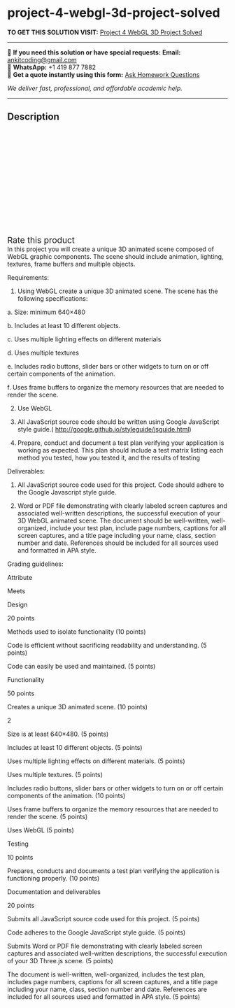 # project-4-webgl-3d-project-solved
**TO GET THIS SOLUTION VISIT:** [Project 4 WebGL 3D Project Solved](https://www.ankitcodinghub.com/product/project-4-webgl-3d-project-solved/)


---

📩 **If you need this solution or have special requests:** **Email:** ankitcoding@gmail.com  
📱 **WhatsApp:** +1 419 877 7882  
📄 **Get a quote instantly using this form:** [Ask Homework Questions](https://www.ankitcodinghub.com/services/ask-homework-questions/)

*We deliver fast, professional, and affordable academic help.*

---

<h2>Description</h2>



<div class="kk-star-ratings kksr-auto kksr-align-center kksr-valign-top" data-payload="{&quot;align&quot;:&quot;center&quot;,&quot;id&quot;:&quot;7041&quot;,&quot;slug&quot;:&quot;default&quot;,&quot;valign&quot;:&quot;top&quot;,&quot;ignore&quot;:&quot;&quot;,&quot;reference&quot;:&quot;auto&quot;,&quot;class&quot;:&quot;&quot;,&quot;count&quot;:&quot;0&quot;,&quot;legendonly&quot;:&quot;&quot;,&quot;readonly&quot;:&quot;&quot;,&quot;score&quot;:&quot;0&quot;,&quot;starsonly&quot;:&quot;&quot;,&quot;best&quot;:&quot;5&quot;,&quot;gap&quot;:&quot;4&quot;,&quot;greet&quot;:&quot;Rate this product&quot;,&quot;legend&quot;:&quot;0\/5 - (0 votes)&quot;,&quot;size&quot;:&quot;24&quot;,&quot;title&quot;:&quot;Project 4 WebGL 3D Project Solved&quot;,&quot;width&quot;:&quot;0&quot;,&quot;_legend&quot;:&quot;{score}\/{best} - ({count} {votes})&quot;,&quot;font_factor&quot;:&quot;1.25&quot;}">

<div class="kksr-stars">

<div class="kksr-stars-inactive">
            <div class="kksr-star" data-star="1" style="padding-right: 4px">


<div class="kksr-icon" style="width: 24px; height: 24px;"></div>
        </div>
            <div class="kksr-star" data-star="2" style="padding-right: 4px">


<div class="kksr-icon" style="width: 24px; height: 24px;"></div>
        </div>
            <div class="kksr-star" data-star="3" style="padding-right: 4px">


<div class="kksr-icon" style="width: 24px; height: 24px;"></div>
        </div>
            <div class="kksr-star" data-star="4" style="padding-right: 4px">


<div class="kksr-icon" style="width: 24px; height: 24px;"></div>
        </div>
            <div class="kksr-star" data-star="5" style="padding-right: 4px">


<div class="kksr-icon" style="width: 24px; height: 24px;"></div>
        </div>
    </div>

<div class="kksr-stars-active" style="width: 0px;">
            <div class="kksr-star" style="padding-right: 4px">


<div class="kksr-icon" style="width: 24px; height: 24px;"></div>
        </div>
            <div class="kksr-star" style="padding-right: 4px">


<div class="kksr-icon" style="width: 24px; height: 24px;"></div>
        </div>
            <div class="kksr-star" style="padding-right: 4px">


<div class="kksr-icon" style="width: 24px; height: 24px;"></div>
        </div>
            <div class="kksr-star" style="padding-right: 4px">


<div class="kksr-icon" style="width: 24px; height: 24px;"></div>
        </div>
            <div class="kksr-star" style="padding-right: 4px">


<div class="kksr-icon" style="width: 24px; height: 24px;"></div>
        </div>
    </div>
</div>


<div class="kksr-legend" style="font-size: 19.2px;">
            <span class="kksr-muted">Rate this product</span>
    </div>
    </div>
In this project you will create a unique 3D animated scene composed of WebGL graphic components. The scene should include animation, lighting, textures, frame buffers and multiple objects.

Requirements:

1. Using WebGL create a unique 3D animated scene. The scene has the following specifications:

a. Size: minimum 640×480

b. Includes at least 10 different objects.

c. Uses multiple lighting effects on different materials

d. Uses multiple textures

e. Includes radio buttons, slider bars or other widgets to turn on or off certain components of the animation.

f. Uses frame buffers to organize the memory resources that are needed to render the scene.

2. Use WebGL

3. All JavaScript source code should be written using Google JavaScript style guide.( http://google.github.io/styleguide/jsguide.html)

4. Prepare, conduct and document a test plan verifying your application is working as expected. This plan should include a test matrix listing each method you tested, how you tested it, and the results of testing

Deliverables:

1. All JavaScript source code used for this project. Code should adhere to the Google Javascript style guide.

2. Word or PDF file demonstrating with clearly labeled screen captures and associated well-written descriptions, the successful execution of your 3D WebGL animated scene. The document should be well-written, well-organized, include your test plan, include page numbers, captions for all screen captures, and a title page including your name, class, section number and date. References should be included for all sources used and formatted in APA style.

Grading guidelines:

Attribute

Meets

Design

20 points

Methods used to isolate functionality (10 points)

Code is efficient without sacrificing readability and understanding. (5 points)

Code can easily be used and maintained. (5 points)

Functionality

50 points

Creates a unique 3D animated scene. (10 points)

2

Size is at least 640×480. (5 points)

Includes at least 10 different objects. (5 points)

Uses multiple lighting effects on different materials. (5 points)

Uses multiple textures. (5 points)

Includes radio buttons, slider bars or other widgets to turn on or off certain components of the animation. (10 points)

Uses frame buffers to organize the memory resources that are needed to render the scene. (5 points)

Uses WebGL (5 points)

Testing

10 points

Prepares, conducts and documents a test plan verifying the application is functioning properly. (10 points)

Documentation and deliverables

20 points

Submits all JavaScript source code used for this project. (5 points)

Code adheres to the Google JavaScript style guide. (5 points)

Submits Word or PDF file demonstrating with clearly labeled screen captures and associated well-written descriptions, the successful execution of your 3D Three.js scene. (5 points)

The document is well-written, well-organized, includes the test plan, includes page numbers, captions for all screen captures, and a title page including your name, class, section number and date. References are included for all sources used and formatted in APA style. (5 points)
